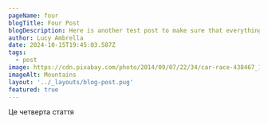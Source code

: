 ```yaml
---
pageName: four
blogTitle: Four Post
blogDescription: Here is another test post to make sure that everything is sound and smooth
author: Lucy Ambrella
date: 2024-10-15T19:45:03.587Z
tags:
  - post
image: https://cdn.pixabay.com/photo/2014/09/07/22/34/car-race-438467_1280.jpg
imageAlt: Mountains
layout: '../_layouts/blog-post.pug' 
featured: true
---
```


Це четверта стаття